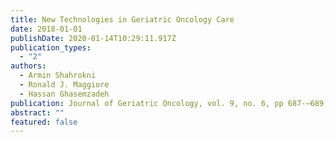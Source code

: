```yaml
---
title: New Technologies in Geriatric Oncology Care
date: 2018-01-01
publishDate: 2020-01-14T10:29:11.917Z
publication_types:
  - "2"
authors:
  - Armin Shahrokni
  - Ronald J. Maggiore
  - Hassan Ghasemzadeh
publication: Journal of Geriatric Oncology, vol. 9, no. 6, pp 687-–689, November 2018
abstract: ""
featured: false
---
```

